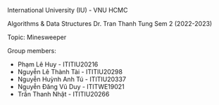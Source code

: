 International University (IU) - VNU HCMC

Algorithms & Data Structures
Dr. Tran Thanh Tung
Sem 2 (2022-2023)

Topic: Minesweeper

Group members:
-	Phạm Lê Huy - ITITIU20216 
-	Nguyễn Lê Thành Tài - ITITIU20298 
-	Nguyễn Huỳnh Anh Tú - ITITIU20337 
-	Nguyễn Đăng Vũ Duy - ITITWE19021 
-	Trần Thanh Nhật - ITITIU20266 
